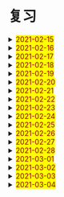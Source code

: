 # 复习

<details>
  <summary><mark><font color=darkred>2021-02-15</font></mark></summary>
<br/>cold cold 冷的；伤风；感冒
<br/>both both 双方；两者
<br/>woman woman 女人；妇女；
<br/>always always 通常；总是；
<br/>bread bread 面包；生计；
<br/>agree agree 同意；赞同；
<br/>clever clever 聪明的 伶俐的
<br/>run run run 奔跑；跑；赛跑；管理；经营；
<br/>who who 谁；
<br/>cover cover 翻唱；覆盖；封面；盖子；
<br/>cream cream 奶油；乳脂；奶油色；淡黄色；米色；
<br/>playground playground 操场；
<br/>please please 拜托；请；使满意；取悦；
<br/>bread bread 面包；生计；
<br/>happy happy 快乐的；幸福的；高兴的；
<br/>clever clever 聪明的；伶俐的；
<br/>air air 空气；大气；
<br/>brave brave 勇敢的；
<br/>camp camp 野营；宿营；夏令营；
<br/>cream cream 奶油；乳脂；淡黄色；米黄色；奶油色；
<br/>late late 迟的；晚的；迟地；晚地；
<br/>song song 歌曲；乐曲；
<br/>cost cost 费用；花费；成本；代价；
<br/>he he 他；
<br/>anyway anyway 总之；不管怎样；无论如何
<br/>what what 什么；
<br/>brave brave 勇敢的；
<br/>camp camp 宿营；野营；夏令营；
<br/>head head 头部；头顶；头；领导；主管；
<br/>late late 迟的；晚的；迟地；晚地；
<br/>among among 在中间（三个以上之间）
<br/>cost cost 花费；成本；代价；费用；
<br/>pupil pupil 学生；未成年；瞳孔；
<br/>anyway anyway 总之；不管怎样；无论如何；
<br/>brain brain 大脑；头脑；智力；
<br/>bread bread 面包；生计；
<br/>kind kind 种类；友善的；仁慈的；性质；
<br/>clever clever 聪明的；伶俐的；
<br/>teacher teacher 教师；
<br/>among among 在中间；
<br/>cream cream 奶油；乳脂；淡黄色；奶油色；米色；
<br/>pupil pupil 学生；未成年；瞳孔；
<br/>chopsticks chopsticks 筷子；
<br/>brain brain 大脑；头脑；智力；
<br/>lunch lunch 午餐；午饭；
<br/>kind kind 种类；友善的；仁慈的；性质；
<br/>feel feel 感觉；觉得；
<br/>brave brave 勇敢的；
<br/>camp camp 宿营；野营；夏令营；
<br/>use use use 使用；
<br/>late late 
<br/>cost cost 
<br/>anyway anyway
<br/>bridge bridge  桥；桥牌；
<br/>kind kind 种类；性质；仁慈的；友善的；
<br/>umbrella umbrella 伞；雨伞；保护伞；太阳伞；
<br/>hour hour 小时；
<br/>among among 在中间；
<br/>dear dear 亲爱的；昂贵的；
<br/>pupil pupil 学生；未成年；瞳孔；
<br/>about about 关于；大约；在各处；四处；
<br/>brain brain 大脑；脑袋；智力；
<br/>brideg bridge 桥；桥牌；
<br/>kind kind 种类；性质；仁慈的；友善的；
<br/>umbrella umbrella 伞；雨伞；保护伞；太阳伞；
<br/>cook cook 炊事员；厨师；烹调；做饭；
<br/>cake cake 蛋糕；饼；糕；
<br/>dear dear 亲爱的；昂贵的；
<br/>now now 现在；马上；
<br/>mother mother 母亲；
<br/>table table 表格；桌子；
<br/>old old 老的；
<br/>hungry hungry 饥饿的；渴望的；
<br/>bridge bridge 桥；桥牌；
<br/>cook cook 炊事员；厨师；烹调；做饭；
<br/>kind kind 
<br/>umbrella umbrella 
<br/>dear dear 亲爱的；昂贵的；
<br/>hungry hungry 饥饿的；渴望的；
<br/>cook cook 
<br/>hungry hungry 

</details>

<details>
  <summary><mark><font color=darkred>2021-02-16</font></mark></summary>
  <br/>awful awful 可怕的；骇人的；难过的；极坏的；糟糕的；极讨厌的；非常的；极大的；
  <br/>china china 中国；瓷器；瓷料；
  <br/>centre centre 中央；中心；
  <br/>green green 绿色；绿色的；青春；
  <br/>also also 也；还；
  <br/>choice choice 选择；
  <br/>elephant elephant 大象；
  <br/>zoo zoo 动物园；
  <br/>century century 百年；世纪；
  <br/>awful awful 可怕的；骇人的；难过的；非常的；
  <br/>many many 许多的；许多人或物
  <br/>dark 黑暗；深色的；
  <br/>attend attend 参加；出席；
  <br/>also also 也；还；
  <br/>correct correct 正确的；改正；纠正；
  <br/>fruit fruit 水果；
  <br/>word word 单词；话；
  <br/>century century 百年；世纪；
  <br/>bedroom bedroom 卧室；寝室；
  <br/>central central 中心的；中央的
  <br/>star star 星星；恒星；明星；星形；
  <br/>banana banana 香蕉；
  <br/>kind kind 种类；性质；友善的；仁慈的；
  <br/>correct correct 正确的；改正；纠正；
  <br/>ancient ancient 古代的；远古的；
  <br/>any any 任何；一些；
  <br/>hear hear 听见；听到；听说；
  <br/>awful awful 
  <br/>community community 社区；共同体；共同性；共同；一致；
  <br/>clothes clothes 衣服；
  <br/>difficult difficult 困难的；难的；
  <br/>kind kind 种类；性质；友善的；仁慈的；
  <br/>also also 也；还；
  <br/>ancient ancient 远古的；古代的；
  <br/>conversation conversation  谈话；交谈；
  <br/>crazy crazy 疯狂；着迷的；狂热的；发疯的；
  <br/>century century 百年；世纪；
  <br/>community community 社区；共同体；共同性；一致；
  <br/>anyone anyone 任何人；
  <br/>blind blind 瞎的；失明的；
  <br/>kind kind 种类；性质；仁慈的；友善的；
  <br/>girl girl 女孩；
  <br/>you you 你；
  <br/>conversation conversation 谈话；交谈；
  <br/>correct correct  正确的；改正；纠正；
  <br/>your your 你们的；
  <br/>friend friend 朋友；助手；赞助者；
  <br/>certain certain 确定的；肯定的；某些的；某个的；
  <br/>blind blind 瞎的；失明的；
  <br/>alone alone 独自的；单独的；独自地；单独地；
  <br/>flower flower 花；
  <br/>biscuit biscuit 饼干；松饼；淡黄褐色；
  <br/>ancient ancient 古代的；远古的；
  <br/>capital capital 首都；省会；大写字母；资本家
  <br/>climb climb  攀登；攀爬；
  <br/>community community 社区；共同体；共同性；一致；相同；
  <br/>certain certain 确定的；肯定的；某些的；某个的；
  <br/>blind blind 瞎的；失明的；；
  <br/>alone 独自的；单独的；独自地；单独地；
  <br/>windy windy 有风的；多风的；
  <br/>biscuit biscuit 饼干；松饼；淡黄褐色；
  <br/>ancient ancient 远古的；古代的；
  <br/>capital capital 首都；省会；资本家；大写字母；
  <br/>kind kind 种类；性质；仁慈的；友善的；
  <br/>again again 再来；又；再；
  <br/>certain certain 确定的；肯定的；某些的；某个的；
  <br/>blind blind 瞎的；失明的；
  <br/>alone alone 单独的；独自的；单独地；独自地；
  <br/>love love 喜爱；热爱；爱；
  <br/>biscuit biscuit 饼干；松饼；淡黄褐色；
  <br/>conversation conversation 谈话；交谈；
  <br/>sweater sweater 厚运动衫；毛衣；
  <br/>best best 最好的；最好地；最；极；最佳；
  <br/>ancient ancient 远古的；古代的；
  <br/>capital capital 首都；省会；资本家；大写字母；
  <br/>certain certain 确定的；肯定的；某些的；某个的
  <br/>blind blind 瞎的；失明的；
  <br/>alone alone 单独的；独自的；单独地；独自地；
  <br/>biscuit biscuit 饼干；松饼；淡黄褐色；
  <br/>conversation conversation 谈话；交谈；
  <br/>sweater sweater 厚运动衫；毛衣；
  </details>
  <details> 
  <summary><mark><font color=darkred>2021-02-17</font></mark></summary>
  <br/>under under 在...下面；向...下面；
  <br/>give give 给予；给；
  <br/>bus bus 公共汽车；
  <br/>duck duck 鸭子；零分；鸭肉
  <br/>artist artist 艺术家；
  <br/>fine fine 极好的；健康的；细的；纤细的；
  <br/>hello hello 哈喽；喂；你好；
  <br/>dinner dinner 晚餐；正餐；宴会；
  <br/>beat beat 打；击；敲；赢；战胜；
  <br/>soup soup 汤；汁；马力；
  <br/>pencil pencil 铅笔；
  <br/>tomato tomato 西红柿；番茄
  <br/>kitchen kitchen 厨房；炊事人员;炊具
  <br/>child child 孩子；儿童；
  <br/>lake lake 湖；江；
  <br/>bean bean 豆；豆荚；豆科植物；菜豆；豆形种子；
  <br/>Mr Mr 男士；先生；
  <br/>blackboard blackboard 黑板；
  <br/>hair hair 头发；些微；毛发；
  <br/>pencil pencil 铅笔；
  <br/>morning morning 早上；早晨；上午；
  <br/>kitchen kitchen 厨房；炊事人员；炊具；
  <br/>advice advice 建议；忠告；劝告；
  <br/>lake lake 江；湖；
  <br/>bean bean 豆；豆科植物；豆荚；豆形种子；
  <br/>dad dad 父亲；爸爸；爹爹；
  <br/>half half 一半；半；半个；
  <br/>hair hair 头发；毛发；些微；
  <br/>let let 假设；让；允许；出租；
  <br/>classroom classroom 教室；
  <br/>but but 但是；除...外；
  <br/>advice advice advise 建议；忠告；劝告；
  <br/>cloudy cloudy 多云的；阴天的；
  <br/>bean bean bean 豆科；豆；豆荚；豆科植物；豆形种子；
  <br/>hand hand 手；传递；交递；
  <br/>beef beef 牛肉；养；加强；
  <br/>or or 或者；
  <br/>cancer cancer 癌症；恶性肿瘤；
  <br/>pencil pencil 铅笔；
  <br/>house house 房子；住宅；
  <br/>kitchen kitchen 厨师；炊事人员；炊具；
  <br/>lake lake 湖；
  <br/>eye eye 眼睛；
  <br/>bathroom bathroom 浴室；盥洗室；
  <br/>hair hair 头发；毛发；些微；
  <br/>kite kite 风筝；骗钱；涂改；
  <br/>sorry sorry 对不起；抱歉的；
  <br/>place place 住址；地方；安排；放置；
  <br/>advice advice 建议；忠告；劝告；
  <br/>create create 创造；创建；创作；
  <br/>bean bean 豆；豆科植物；豆荚；豆形种子；
  <br/>great great 极好地；很好地；很棒地；巨大的；重大的；极大的；伟大的；好极了；重要的；大师；
  <br/>spring spring 春天；春季；泉水；泉；跳跃；跳起；弹起；
  <br/>short short 短的；个子矮的；
  <br/>kite kite 风筝；骗钱；涂改；
  <br/>picture picture 照片；头像；图画；
  <br/>pen pen 钢笔；
  <br/>season season 季节；赛季；季；
  <br/>yesterday yesterday 昨天；在昨天；
  <br/>kite kite 
   </details>
<details> 
  <summary><mark><font color=darkred>2021-02-18</font></mark></summary>
  <br/>almost almost 几乎；差不多
  <br/>careless careless 粗心的；
  <br/>farmer farmer 农场主；农民；
  <br/>clear clear 清楚的；明确的；清除
  <br/>evening evening 晚上；傍晚；
  <br/>photo photo 照片；
  <br/>bottle bottle 瓶子；一瓶的容量；
  <br/>card card 卡片；明信片；纸牌；贺卡；
  <br/>weather weather 天气；
  <br/>close close 关闭；结束；终止；接近；倒闭；
  <br/>careless careless 粗心的；
  <br/>cross cross 穿过；交叉；十字形；
  <br/>supermarket supermarket 超级市场；超市；
  <br/>football football 足球；足球运动；
  <br/>Australian Australian 澳大利亚的；澳大利亚人的；
  <br/>bottle bottle 瓶子；一瓶的容量；
  <br/>nurse nurse 护士；保姆；照料；护理；
  <br/>April April 四月；
  <br/>it it 它；
  <br/>carry carry 搬；运；带；携带；
  <br/>drink drink 喝；喝酒；饮料；饮；酒；
  <br/>army army 军队；陆军；
  <br/>corner corner 角落；拐角处；
  <br/>and and and 和；
  <br/>cheap cheap 便宜的；
  <br/>snow snow 雪；下雪；
  <br/>river river 河；江；
  <br/>careless careless 粗心的；
  <br/>carrot carrot 胡萝卜；红萝卜；
  <br/>board board 黑板；甲板；木板；董事会；
  <br/>aloud aloud 大声地；
  <br/>corner corner 角落；拐角处；
  <br/>subject subject 课程；科目；学科；主体；主语；
  <br/>cheap cheap 便宜的；
  <br/>bottle bottle 瓶子；一瓶的容量；
  <br/>there there 在那里；那里；到那里；往那里；你瞧；好啦；
  <br/>careful careful 小心的；仔细的；
  <br/>carrot carrot 胡萝卜；红萝卜；
  <br/>big big 大的；
  <br/>milk milk 牛奶；挤奶；
  <br/>kind kind 种类；性质；仁慈的；友善的；
  <br/>fly fly 飞；放飞；飞逝；苍蝇；
  <br/>avoid avoid 避免；避开；
  <br/>them them 他们；它们；她们
  <br/>bike bike 自行车；脚踏车；
  <br/>afraid afraid 害怕；担心；恐怕；
  <br/>calendar calendar 日历；历法；重大事件日程表；
  <br/>by by 乘；通过；靠；用；
  <br/>corner corner 拐角处；角落
  <br/>coat coat 外套；涂层；表皮；皮毛；
  <br/>cheap cheap 便宜的；
  <br/>complete complete 完整的；完全的；全部的；完成；
  <br/>body body 主体；尸体；身体；正文；
  <br/>away away （离）开；向远处；
  <br/>afraid afraid 害怕；恐怕；担心；
  <br/>calendar calendar 日历；历程；重大事件日程表；
  <br/>carrot carrot 胡萝卜；红萝卜；
  <br/>coat coat 外套；涂层；表皮；
  <br/>away away 离开；向远处；
  <br/>afraid afraid 害怕；恐怕；担心；
  <br/>calendar calendar 日历；历程；重大事件日程表；
  <br/>coat coat 
</details>
<details> 
  <summary><mark><font color=darkred>2021-02-19</font></mark></summary>
  <br/>cotton cotton 棉花；棉；棉布；
  <br/>cinema cinema 电影院；电影院；
  <br/>continue continue 持续；继续
  <br/>ear ear 耳朵；
  <br/>grass grass 早；草地；草坪；
  <br/>cent cent 美分；
  <br/>break break  间隙；休息；打破；损坏；撕开；
  <br/>daughter daughter 女儿；
  <br/>blood blood 血；血统；血液；抽血；
  <br/>cotton cotton 棉；棉布；棉花；
  <br/>taxi taxi 出租汽车；
  <br/>continue continue 继续；持续；
  <br/>Asian Asian 亚洲人；亚洲人的；亚洲的；
  <br/>grass grass 草；草地；草坪；
  <br/>cent cent 美分；
  <br/>coolect collect  收集；募捐；
  <br/>daughter daughter 女儿；
  <br/>blood blood 血；血液；血统；
  <br/>cotton cotton 棉；棉花；棉布；
  <br/>cousin cousin 堂表 兄弟姐妹；
  <br/>art art 艺术；美术；
  <br/>talk talk 谈论；谈话；讲话；演讲；讲座；
  <br/>film film 电影；胶卷；拍摄；
  <br/>deaf deaf 聋的；
  <br/>collect collect 收集；募捐；
  <br/>walk walk 散步；行走；不行；
  <br/>summer summer 夏天；夏季；
  <br/>nose nose 鼻子；
  <br/>cousin cousin 堂表兄弟姐妹；
  <br/>breath breath 呼吸；
  <br/>continue continue 继续；持续；
  <br/>butter butter 黄油；奶油；
  <br/>deaf deaf 聋的；
  <br/>grass grass 草；草地；草坪；
  <br/>cent cent 美分；
  <br/>daughter daughter 女儿；
  <br/>blood blood 血；血液；血统；
  <br/>cotton cotton 棉布；棉花；棉；
  <br/>skirt skirt 裙子；衬裙；
  <br/>easy easy 容易的；简单的；
  <br/>butter butter 黄油；奶油；
  <br/>have have 拥有；得到；有；吃；喝；进行；从事；
  <br/>collect collect 收集；；募捐；
  <br/>travel travel 旅行；出行；长途行走；游历；旅游；
  <br/>stand stand 战力；位于；容忍；忍让；
  <br/>brown brown 褐色的；棕色的；褐色；棕色；
  <br/>cousin cousin 堂表兄弟姐妹；
  <br/>competitoin competition 竞争；竞赛；
  <br/>food food 食物；食品；
  <br/>deaf deaf 聋的；
  <br/>danger danger 危险；
  <br/>sister sister 姐、妹
  <br/>Canadian Canadian 加拿大的；加拿大人的；加拿大人；
  <br/>burn burn 烧伤；燃烧；淡然；烧毁；烧；
  <br/>brown brown 褐色的；棕色的；褐色；棕色；
  <br/>are are 是；
  <br/>competition competition 竞争；竞赛；
  <br/>wrong wrong 错误的；有毛病的；不正常的；
  <br/>baseball baseball 棒球；棒球运动；
  <br/>butter butter 黄油；奶油；
  <br/>brush brush 刷子；轻拂；刷；擦；
  <br/>become become 变得；成为；
  <br/>burn burn 燃烧；烧毁；点燃；烧伤；
  <br/>address address 地址；所在地；
  <br/>face face 脸；面临；面对；
  <br/>to to 到；往；朝；位于...方向；对；对于；
  <br/>America America 美国；
  <br/>coal coal 煤；
  <br/>bear bear 熊；承受；忍受；
  <br/>brush brush 刷；擦；刷子；轻拂；
  <br/>brown brown 
  <br/>competition competition 
  <br/>burn burn
  <br/>brush brush 
</details>
<details> 
  <summary><mark><font color=darkred>2021-02-20</font></mark></summary>
  <br/>can can 可能；可以；能够；
  <br/>Britain Britain 英国；大不列颠；
  <br/>breakfast breakfast 早餐；
  <br/>when when 什么时间；什么时候；
  <br/>schoolbag schoolbag 书包；
  <br/>along along 向前；一道；沿着；
  <br/>cute cute 聪明的；伶俐的；漂亮的；
  <br/>bright bright 车头灯光；明亮的；聪明的；伶俐的；
  <br/>boat boat 小船；小舟；
  <br/>because because 因为；
  <br/>Britain Britain 英国；大不列颠；
  <br/>idea idea 主意；想法；
  <br/>boring boring 令人厌倦的；乏味的；无聊的；
  <br/>concert concert 音乐会；一致；和谐；
  <br/>along along 沿着；向前；一道；
  <br/>blouse blouse 宽松的上衣；女衬衫；短上衣；
  <br/>bright bright 车头灯光；明亮的；聪明的；伶俐的；
  <br/>try try 尝试；试用；试做；努力；试图；
  <br/>build build 建筑；建造；开发；建构；体型；体格；身材；
  <br/>coach coach 长途汽车；教练；
  <br/>catch catch 捉住；接住；赶上；染上；
  <br/>boring boring 令人厌倦的；乏味的；无聊的；
  <br/>concert concert 音乐会；一致；和谐；
  <br/>jump jump 跳；蹦；
  <br/>blouse blouse 宽松的上衣；女衬衫；短上衣；
  <br/>umbrella umbrella 伞；雨伞；保护伞；太阳伞；
  <br/>attention attention 注意；注意力；
  <br/>chalk chalk 白垩；粉笔；
  <br/>coach coach 长途汽车；教练；
  <br/>Africa Africa 非洲；
  <br/>sit sit 坐；
  <br/>Britain Britain 英国；大不列颠；
  <br/>basket basket 篮子；筐；一筐；一篮；
  <br/>along along 向前；一道；沿着；
  <br/>bright bright 车头灯光；明亮的；聪明的；伶俐的；
  <br/>attention attention 注意；注意力；
  <br/>a a 一个；一；
  <br/>brain brain 头脑；大脑；智力；
  <br/>although although 虽然；
  <br/>boring boring 令人厌倦的；乏味的；无聊的；
  <br/>concert concert 音乐会；一致；和谐；
  <br/>appear appear 出现；显得；看来；似乎；
  <br/>blouse blouse 宽松的上衣；女衬衫；短上衣；
  <br/>vegetable vegetable 蔬菜；植物；
  <br/>bell bell 钟；铃；钟声；铃声；钟形物；
  <br/>coach coach 长途汽车；教练；
  <br/>moon moon  月亮；月球；卫星；
  <br/>fast fast 快的；快地；
  <br/>awake awake 觉醒；醒着的；
  <br/>white white 白色；白色的；
  <br/>camp camp 野营；宿营；夏令营；
  <br/>then then 然后；那么；当时；那时；
  <br/>attention attention 注意；注意力；
  <br/>African African 非洲的；非洲人的；非洲人；
  <br/>Canada Canada 加拿大；
  <br/>moon moon 月亮；
  <br/>animal animal 动物；
  <br/>course course 课程；科目；进程；线程；
  <br/>daily daily 日常的；每天的；日报；天天；
  <br/>camp camp 夏令营；宿营；野营；
  <br/>little little 小的；少的；年幼的；
  <br/>chair chair 椅子；讲座；
  <br/>right right 向右；正确的；对的；正当；公正；右边的；适当的；
  <br/>moon moon 
  <br/>camp camp 
</details>
<details> 
  <summary><mark><font color=darkred>2021-02-21</font></mark></summary>
  <br/>celebrate celebrate 庆祝；庆贺；举行；
  <br/>left left 向左；左边的；
  <br/>beach beach 海滩
  <br/>blind blind 瞎的；失明的；
  <br/>city city 城市；
  <br/>ill ill 有病的；不健康的；邪恶的；生病的；
  <br/>book book 书籍；预定；账簿；名册；
  <br/>British British 英国的；英国人的；英国人；
  <br/>today today 今天；今日；现在；当前；
  <br/>celebrate celebrate 庆祝；庆贺；举行；
  <br/>around around 在...周围；在...各处；大约；在周围；在附近；迂回地；
  <br/>autumn autumn 秋天；秋季；成熟期；
  <br/>blind blind 瞎的；失明的；
  <br/>shoe shoe 鞋；
  <br/>courage courage 勇气；胆量；
  <br/>read read 阅读；读；朗读；
  <br/>pig pig 猪；
  <br/>where where 在哪里；
  <br/>as as 作为；当做；
  <br/>around around 大约；在附近；在...周围；
  <br/>autumn autumn 秋天；秋季；成熟期；
  <br/>play play 玩；扮演；演奏；游戏；比赛；作用；
  <br/>too too 也；还；又；过分；
  <br/>courage courage 勇气；胆量；
  <br/>think think 认为；想；
  <br/>mouth mouth 嘴；口；
  <br/>put put 放；摆；
  <br/>as as 当做；认为；
  <br/>bring bring 带来；拿来；
  <br/>English English 英语；
  <br/>celebrate celebrate 庆祝；庆贺；举行；
  <br/>blind blind 瞎的；失明的；
  <br/>courage courage 勇气；胆量；
  <br/>add add 添加；加法；加；增加；
  <br/>mouth mouth 嘴；口；
  <br/>put put 放；摆；
  <br/>far far 较远的；远处的；很；极；大；
  <br/>bring bring 带来；拿来；
  <br/>potato potato 土豆；马铃薯
  <br/>crayon crayon 蜡笔；
  <br/>around around 大约；在附近；在...周围；
  <br/>autumn autumn 秋天；秋季；成熟期；
  <br/>leg leg 腿；支架；
  <br/>bill bill 账单；法案；议案；钞票；纸币；
  <br/>foot foot 足；脚；英尺；
  <br/>far far 较远处；很；极；大；远处的；
  <br/>as as 当做；认为；
  <br/>potato potato 土豆；马铃薯；
  <br/>crayon crayon 蜡笔；
  <br/>grandfather grandfather 外祖父；祖父；
  <br/>club club 俱乐部；夜总会；社团；
  <br/>control control 控制；抑制；管理；
  <br/>bill bill 账单；纸币；钞票；法案；议案；
  <br/>foot foot 足；脚；英尺（feet）
  <br/>courage courage 勇气；胆量；
  <br/>minute minute 分钟；分；
  <br/>mouth mouth 嘴；口；
  <br/>put put 放；摆；
  <br/>bring bring 带来；拿来；
  <br/>for for 因为； （表示对象）给；（表示目的）为；（表示目标）去向；往；向；
  <br/>control control 抑制；控制；管理；
  <br/>culture culture 文化；培养；文明；
  <br/>horse horse 马；
  <br/>far far 较远处；远处的；很；极；大；
  <br/>at at 在；
  <br/>potato potato 土豆；马铃薯；
  <br/>crayon crayon 蜡笔；
  <br/>up up 上；向上；在上方；起来；上面的；上升；
  <br/>no no 不；不是；
  <br/>bill bill 账单；法案；议案；钞票；纸币；
  <br/>culture culture 文化；文明；培养；
  <br/>foot foot 足；脚；英尺；
  <br/>computer computer 计算机；
  <br/>at at 在；
  <br/>heavy heavy 沉重的；重的；沉的；过度的；
  <br/>month month 月；月份；
  <br/>tell tell 告诉；讲述；吩咐；
  <br/>control control 控制；抑制；管理；
  <br/>culture culture 文化；文明；培养；
  <br/>at at 在；
</details>
<details> 
  <summary><mark><font color=darkred>2021-02-22</font></mark></summary>
  <br/>help help 帮助；帮忙；
  <br/>worry worry 担心；发愁；烦恼；忧虑；
  <br/>customer customer 顾客；消费者；
  <br/>bowl bowl 碗；
  <br/>children children 孩子们；
  <br/>between between between 在...之间；
  <br/>business business 工厂；企业；商行；商务；事务；
  <br/>begin begin 开始；着手；
  <br/>favourite favourite 特别喜爱的；特别喜爱的人或物；
  <br/>beside beside 在...旁边；靠近
  <br/>worry worry 担心；烦恼；忧虑；发愁；
  <br/>light light 灯光；光线；光；轻的；点燃；照亮；
  <br/>bowl bowl 碗；
  <br/>college college 学院；专科学校；
  <br/>juice juice 果汁；菜汁；果汁饮料；肉汁；
  <br/>an an 一个；一；
  <br/>begin begin 开始；着手；
  <br/>plane plane 飞机；平面；水平
  <br/>December December 十二月；
  <br/>answer answer 回答；答复；答案；
  <br/>borrow borrow 借用；借；
  <br/>airport airport 机场；
  <br/>ruler ruler 统治者；管理者；尺子；
  <br/>street street 街道；街道的；
  <br/>Australia Australia 澳大利亚；
  <br/>cook cook 做饭；炊事员；厨师；烹调；
  <br/>ship ship 船；轮船；用船装运；
  <br/>worry worry 担心；忧虑；发愁；烦恼；
  <br/>answer answer 答复；回答；答案；
  <br/>warm warm 暖和的；温暖的；
  <br/>bowl bowl 碗；
  <br/>ruler ruler 统治者；管理者；尺子；
  <br/>communicate communicate 交流；沟通；传达；
  <br/>company company 公司；陪伴；同伴；
  <br/>capital capital 首都；大写字母；省会；资本家；
  <br/>begin begin 开始；着手；
  <br/>sad sad 令人伤心的；可惜；
  <br/>candle candle 蜡烛；
  <br/>warm warm 暖和的；温暖的；
  <br/>good good 好；
  <br/>bread bread 面包；生计；
  <br/>not not 不
  <br/>company company 同伴；公司；陪伴；
  <br/>area area 地区；区域；
  <br/>Ms Ms 女士；
  <br/>sock sock 短袜；
  <br/>candle candle 蜡烛；
  <br/>compare compare 比较；对照；比得上；
  <br/>anwser anwser 回答；答复；答案；
  <br/>bread bread 面包；生计；
  <br/>pupil pupil 小学生；弟子；瞳孔；未成年人；
  <br/>ruler ruler 统治者；管理者；尺子；
  <br/>dirty dirty 脏的；
  <br/>article article 文章；
  <br/>sock sock 短袜；
  <br/>biscuit biscuit 饼干；松饼；淡黄褐色；
  <br/>compare compare 比较；对照；比得上；
  <br/>below below 在...的下面；低于；
  <br/>warm warm 暖和的；温暖的；
  <br/>tomorrow tomorrow 明天；在明天；
  <br/>century century century 百年；世纪；
  <br/>dirty dirty 脏的；
  <br/>company company 公司；陪伴；同伴；
  <br/>anywhere anywhere 任何地方；
  <br/>biscuit biscuit 松饼；饼干；淡黄褐色；
  <br/>compare compare 比较；对照；比得上；
  <br/>below below 低于；在...的下面；
  <br/>candle candle 蜡烛；
  <br/>bread bread 面包；生计；
  <br/>century century 百年；世纪；
  <br/>sock sock 短袜；
  <br/>dirty dirty 脏的；
  <br/>biscuit biscuit 
  <br/>compare compare 
  <br/>below below 
  <br/>century century 
</details>
<details> 
  <summary><mark><font color=darkred>2021-02-23</font></mark></summary>
  <br/>hospital hospital 医院；
  <br/>allow allow 允许；准许；
  <br/>bridge bridge 桥；桥牌；
  <br/>open open 打开；开着的；敞开的；开阔的；
  <br/>PE PE 体育;体育课； physical education
  <br/>door door 门；门户；
  <br/>classmate classmate 同班同学；
  <br/>toilet toilet 厕所；盥洗室；
  <br/>uncle uncle 叔叔；舅；伯；姑父；姨夫；
  <br/>couple couple 夫妇；一对；结合；连合；
  <br/>miss miss 错过；女士；小姐；想念；未击中；打偏；
  <br/>bridge bridge 桥；桥牌；
  <br/>against against 反对；对着；
  <br/>kid kid 孩子；小山羊；欺骗；取笑；
  <br/>church church 教堂；礼拜；教派；
  <br/>air air 空气；大气；
  <br/>advantage advantage 优势；优点；有利条件；
  <br/>panda panda 熊猫；
  <br/>color color 颜色；
  <br/>certainly certainly 当然；无疑；确定；
  <br/>coffee coffee 咖啡；
  <br/>coast coast 海岸；海滨；
  <br/>park park 公园；停放；
  <br/>church church 教堂；教派；礼拜；
  <br/>care care 小心；照料；保护；介意；在乎；关心；
  <br/>advantage advantage 优势；优点；有利条件；
  <br/>buy buy 购买；买东西；
  <br/>exercise exercise 锻炼；运动；
  <br/>certainly certainly 当然；无疑；确定；
  <br/>car car 汽车；小汽车；
  <br/>coast coast 海岸；海滨；
  <br/>his his 他的；
  <br/>bridge bridge 桥；桥牌；
  <br/>way way 方式；方法；路；路线；
  <br/>advantage advantage 优势；有利条件；优点；
  <br/>consider consider 考虑；认为；细想；
  <br/>sunny sunny 阳光充足的；晴朗的；
  <br/>black black 黑色；黑色的；
  <br/>arrive arrive 到达；
  <br/>advise advise 建议；劝告；
  <br/>bicycle bicycle bicycle 自行车；脚踏车；
  <br/>bridge bridge 桥；桥牌；
  <br/>way way 路线；路；方式；方法；
  <br/>church church 教堂；教派；礼拜；
  <br/>consider consider 考虑；认为；细想；
  <br/>the the 那个；这个；那些；这些；
  <br/>behind behind 在...后面
  <br/>always always 通常；总是；
  <br/>certainly certainly 当然；无疑；确定；
  <br/>music music 音乐；乐曲；
  <br/>coast coast 海岸；海滨；
  <br/>arm arm 手臂；上肢；武装；装备；
  <br/>advantage advantage 优势；有利条件；优点；
  <br/>dear dear 亲爱的；昂贵的；
  <br/>thin thin 变薄的；变瘦的；变稀的；薄的；瘦的；
  <br/>behind behind 在...后面；
  <br/>busy busy 繁忙；忙的；忙碌的；
  <br/>balloon balloon 气球；膨胀；激增；热气球；
  <br/>birthday birthday 生日；诞辰；
  <br/>bridge bridge 桥；桥牌；
  <br/>way way 路；路线；方式；方法；
  <br/>near near 靠近的；附近；邻近；
  <br/>consider consider 考虑；认为；细想；
  <br/>behind behind 在...后面；
  <br/>balloon balloon 气球；热气球；膨胀；激增；
  <br/>near near near 靠近；邻近；附近的；
  <br/>balloon balloon 
  <br/>near near near 
</details>
<details> 
  <summary><mark><font color=darkred>2021-02-24</font></mark></summary>
  <br/>much much 非常；十分；大量；许多；多少；
  <br/>condition condition 条件；状况；
  <br/>change change 改变；变化；零钱；
  <br/>doctor doctor 医生；博士
  <br/>parent parent 父母；
  <br/>well well 好；健康的；良好的；井；水井；气井；油井；
  <br/>work work 工作；劳动；起作用；有效果；奏效；
  <br/>we we 我们；
  <br/>down down 下；向下；沿...而下；
  <br/>ice ice 冰；冰淇淋；
  <br/>bag bag 书包；提包；袋子；
  <br/>live live 生活；居住；实践；身体力行；
  <br/>me me 我；
  <br/>fruit fruit 水果；产物；
  <br/>our our 我们的；
  <br/>dress dress 连衣裙；服装；
  <br/>elephant elephant 大象；大号图画纸；
  <br/>new new 新的；
  <br/>dance dance 舞蹈；跳舞；
  <br/>attend attend 参加；出席；
  <br/>dead dead 死的；死者；
  <br/>correct correct 正确的；纠正；改正；
  <br/>chemistry chemistry 化学；化学过程；
  <br/>story story 故事；小说；
  <br/>dress dress 连衣裙；服装；
  <br/>cut cut 切；割；
  <br/>Christmas Christmas 圣诞节；
  <br/>Asia Asia 亚洲；
  <br/>swim swim 游；游泳；
  <br/>countryside countryside 乡村；农村地区；
  <br/>fan fan 狂热爱好者；扇子；风扇；迷；
  <br/>beautiful beautiful 漂亮的；美丽的；
  <br/>water water 水；浇水；
  <br/>is is 是；
  <br/>sport sport 体育；体育运动；
  <br/>connect connect 连接；联系；
  <br/>ancient ancient 古代的；远古的；
  <br/>very very 非常；很；
  <br/>meet meet 遇到；满足；达到；遇见；相遇；见到；
  <br/>monkey monkey 猴子；
  <br/>cannot cannot 不能；无法
  <br/>dress dress 连衣裙；服装；
  <br/>country country 国家；乡村；
  <br/>of of （表示所属其中）...的
  <br/>all all 所有的；全部的；全部；
  <br/>ancient ancient 远古的；古代的；
  <br/>clock clock 钟；计时器；
  <br/>windy windy 有风的；多风的；
  <br/>of of 
  <br/>ancient ancient 远古的；古代的；
  <br/>windy windy 有风的；多风的；
  </details>
<details> 
  <summary><mark><font color=darkred>2021-02-25</font></mark></summary>
  <br/>TV TV 电视机；电视；
  <br/>people people 人；人类；公民；
  <br/>Chinese Chinese 汉语；中国的；中国人的；中国人；中文；中餐；
  <br/>get get 变得；得到；购买；到达；
  <br/>see see 看见；领会；理解；
  <br/>high high 高的；奢侈的；
  <br/>young young 年轻的；
  <br/>my my 我的；
  <br/>red red 红色；红色的；
  <br/>age age 年龄；时代；
  <br/>egg egg 蛋；
  <br/>this this 这；这个；
  <br/>get get 取得；得到；到达；购买；
  <br/>hair hair 头发；
  <br/>sleep sleep 睡觉；
  <br/>tea tea 茶叶；茶；
  <br/>wear wear 穿着；戴；面露；面带；
  <br/>background background 背景；
  <br/>sheep sheep 绵羊；
  <br/>fish fish 鱼；鱼肉；
  <br/>school school 学校；培养；教育；
  <br/>get get 取得；得到；到达；购买；
  <br/>cover cover 翻唱；覆盖；盖子；封面；
  <br/>in in 在里面；在内；
  <br/>why why 为什么；
  <br/>listen listen 听；倾听；列举；列于表上；
  <br/>welcome welcome 欢迎；迎接；
  <br/>man man 男人；
  <br/>every every 每一；
  <br/>tiger tiger 老虎；
  <br/>winter winter 冬天；冬季；
  <br/>chance chance 机率；机会；可能性；
  <br/>in in 在..里面；在里内；
  <br/>find find 寻找；找到；发现；
  <br/>her her 她的；她
  <br/>ask ask 询问；问；请求；邀请；
  <br/>want want 想要；要；
  <br/>cat cat 猫；猫科动物；
  <br/>interesting interesting 有趣的；
  <br/>get get 
  <br/>basic basic 基本的；
  <br/>bird bird 鸟；鸟类；
  <br/>early early 早地；早的；
  <br/>time time 时间；时候；时期；次；回；
  <br/>aunt aunt 婶婶；姑；伯母；舅母；阿姨；
  <br/>yellow yellow 黄色；黄色的；
  <br/>alive alive 活着的；存在的；
  <br/>box box 盒子；箱子；
  <br/>driver driver 司机；驾驶员；
  <br/>in in 
  <br/>early early 早的；早地；
  <br/>driver driver 司机；驾驶员；
  <br/>early early 早的；早地；
</details>
<details> 
  <summary><mark><font color=darkred>2021-02-26</font></mark></summary>
  <br/>know know 知道；懂；
  <br/>borther borther 兄，弟
  <br/>grandmother grandmother 外祖母；祖母；
  <br/>nice nice 很好；美好的；漂亮的；令人愉快的；
  <br/>rain rain 下雨；雨；雨水；
  <br/>choose choose 选择；
  <br/>class class 班级；阶层；
  <br/>shirt shirt 衬衫；
  <br/>yes yes 是；是的；
  <br/>conversation conversation  谈话；交谈；
  <br/>do do 做；干；
  <br/>bank bank 银行；堤坝；岸；
  <br/>coat coat 外套；涂层；表皮；皮毛；
  <br/>thank thank 谢谢；感谢；
  <br/>holiday holiday 假日；假期；
  <br/>cough cough 咳嗽；
  <br/>email email 电子邮件；地址；
  <br/>awful awful 可怕的；骇人的；难过的；极坏的；非常的；极大的；
  <br/>conversation conversation 谈话；交谈；
  <br/>certain certain 确定的；肯定的；某些的；某个的；
  <br/>apple apple 苹果；
  <br/>science science 科学；自然科学；
  <br/>basketball basketball 篮球；篮球运动；
  <br/>blow blow 击；打击；吹；吹气；刮风；
  <br/>cough cough 咳嗽；
  <br/>chess chess 棋；西洋棋；国际象棋；
  <br/>awful awful 可怕的；骇人的；非常的；极大的；难过的；
  <br/>afraid afraid 担心；恐怕；害怕；
  <br/>certain certain 确定的；肯定的；某些的；某个的；
  <br/>write write 写；书写；写作；
  <br/>science science 科学；自然科学；
  <br/>trousers trousers 裤子；长裤；
  <br/>week week 周；星期；
  <br/>shorts shorts 短裤；短运动裤；
  <br/>chess chess 棋；国际象棋；西洋棋；
  <br/>alone alone 孤独的；独自的；孤独地；独自地；
  <br/>china china 中国；瓷器；
  <br/>carrot carrot 胡萝卜；红萝卜；
  <br/>conversation conversation 谈话；交谈；
  <br/>clothes clothes 衣服；
  <br/>trousers trousers 裤子；长裤；
  <br/>father fahter 父亲；
  <br/>deal deal 协议；交易；处理；
  <br/>cough cough 咳嗽；
  <br/>awful awful 可怕的；骇人的；非常额；极大的；难过的；
  <br/>another another 另一个；别的；
  <br/>carrot carrot 胡萝卜；红萝卜；
  <br/>certain certain 确定的；肯定的；某些的；某个的；
  <br/>clothes clothes 衣服；
  <br/>kind kind 种类；友善的；仁慈的；性质；
  <br/>science science 科学；自然科学
  <br/>deal deal 协议；交易；处理；
  <br/>from from 来自；从哪里来；
  <br/>bed bed 床；
  <br/>another another 另一个；别的；
  <br/>chess chess 
  <br/>stop stop 停止；阻止；停；
  <br/>bored bored 无聊的；感到厌倦的；
  <br/>kind kind 种类；友善的；仁慈的；性质；
  <br/>community community 社区；共同体；共同性；相同；一致；
  <br/>trousers trousers 裤子；长裤；
  <br/>back back 背后；背部；后部；
  <br/>ant ant 蚂蚁；
  <br/>hi hi 嗨；喂；
  <br/>carrot carrot 
  <br/>clothes clothes 
  <br/>bored bored 无聊的；感到厌倦的；
  <br/>deal deal 
  <br/>community community 社区；共同体；共同性；一致；相同；
  <br/>another another 另一个；别的；
  <br/>kind kind 种类；友善的；仁慈的；性质；
  <br/>bored bored 
  <br/>cpmmunity community 
</details>
<details> 
  <summary><mark><font color=darkred>2021-02-27</font></mark></summary>
  <br/>coin coin 硬币；
  <br/>afford afford 负担得起；提供；给予；
  <br/>like like 喜欢；喜爱；像；
  <br/>competition competition 竞争；竞赛；
  <br/>beat beat 击；打；敲；赢；
  <br/>afternoon afternoon 下午；午后；
  <br/>some some 一些；若干；有些；某一；
  <br/>how how 怎么；
  <br/>copy copy 复制；拷贝；一本；一册；抄写；复印件
  <br/>coin coin coin 硬币；
  <br/>afford afford 提供；给予；负担得起；
  <br/>go go 去；
  <br/>competition competition 竞赛；竞争；
  <br/>chocolate chocolate 巧克力；
  <br/>eat eat 吃；
  <br/>season season 季节；季；赛季；
  <br/>room room 房间；室；
  <br/>floor floor 地板；地面；
  <br/>turn turn 转；轮次；旋转；轮流；
  <br/>boss boss 老板；上司；
  <br/>here here 这里；这儿；
  <br/>window window 窗口；窗；
  <br/>wait wait 等待；等；等候；
  <br/>library library 图书馆；
  <br/>him him 他；
  <br/>better better 更好的；更好地；更加；
  <br/>coin coin 硬币；
  <br/>afford afford 提供；给予；负担得起；
  <br/>chicken chicken 鸡肉；小鸡；鸡；
  <br/>competition competition 竞争；竞赛；
  <br/>make make 制作；做；制造；使得；
  <br/>name name 姓名；昵称；名字；
  <br/>burn burn 烧伤；烧毁；燃烧；点燃；
  <br/>game game 游戏；比赛
  <br/>noodle noodle 面条；笨蛋；
  <br/>mum mum 妈妈；沉默的；
  <br/>sometimes sometimes 有时候；有时；
  <br/>anything anything 任何事（物）/ 什么事|物
  <br/>say say 说；讲；
  <br/>baby baby 婴儿；幼崽；
  <br/>both both 两者；双方；两者的；双方的；
  <br/>burn burn 烧毁；烧伤；燃烧；点燃；烧；
  <br/>cartoon cartoon 卡通；动画片；
  <br/>map map 地图；分布图；示意图；
  <br/>bean bean 豆荚；豆；豆科植物；豆形种子；菜豆；
  <br/>center center 中心；中央；
  <br/>agree agree 同意；赞同；约定；商定；
  <br/>tired tired 疲劳的；累的；
  <br/>day day 天；日；白天；
  <br/>cotton cotton 棉；棉花；棉布；
  <br/>date date 日期；约会；注明日期；
  <br/>block block 块状；块；街区；障碍；阻塞；阻挡；妨碍；
  <br/>burn burn 烧伤；点燃；烧毁；燃烧；烧；
  <br/>bean bean 豆；菜豆；豆科植物；豆荚；豆形种子；
  <br/>tired tired 疲劳的；累的；
  <br/>cotton cotton 棉；棉布；棉花；
  <br/>bean bean  豆；豆科植物；菜豆；豆荚；
</details>
<details> 
  <summary><mark><font color=darkred>2021-02-28</font></mark></summary>
  <br/>hot hot 热的；辣的；热情的；
  <br/>their their 他们的；她们的；它们的；
  <br/>green green 绿色；绿色的；青春的；
  <br/>bit bit 一些；一点；少量的；
  <br/>anyway anyway 总之；不管怎样；无论如何；
  <br/>difficult difficult 困难的；难的；
  <br/>hungry hungry 饥饿的；
  <br/>anybody anybody 任何人；
  <br/>blind blind 瞎的；失明的；
  <br/>you you 你；你们；
  <br/>rice rice 米饭；米；大米；稻；
  <br/>camp camp 夏令营；宿营；野营；
  <br/>study study 学习；研究；书房；
  <br/>anyway anyway 总之；无论如何；不管怎样；
  <br/>any any 任何；一些；
  <br/>hungry hungry 饥饿的；渴望的
  <br/>what what 什么；
  <br/>blind blind 瞎的；失明的；
  <br/>love love 爱好；喜爱；热爱；
  <br/>again again 再；又；
  <br/>centre centre 中央；中心；
  <br/>potato potato 土豆；马铃薯；
  <br/>friend friend 朋友；
  <br/>police police 警察；警方；
  <br/>bedroom bedroom 卧室；寝室；
  <br/>anyone anyone 任何人；
  <br/>your your 你的；你们的；
  <br/>orange orange 橘色；橘色的；橙色；橙色的；橙子；橘子；
  <br/>lunch lunch 午餐；午饭；
  <br/>woman woman 女人；妇女；
  <br/>potato potato 土豆；马铃薯；
  <br/>anyway anyway 总之；不管怎样；无论如何；
  <br/>avoid avoid 避免；避开；
  <br/>hungry hungry 饥饿的；渴望的；
  <br/>anyone anyone 任何人；
  <br/>sun sun 阳光；太阳；
  <br/>blind blind 瞎的；失明的；
  <br/>old old 旧的；老的；
  <br/>she she 她；
  <br/>there there 那里；哪里的；在那里；往那里；
  <br/>year year 年；岁；
  <br/>about about 关于；大约；在各处；四处；大约；
  <br/>star star 星星；明星；星形；
  <br/>flower flower 花；
  <br/>crazy crazy 着迷的；狂热的；发疯的；
  <br/>bye bye 再见；
  <br/>cross cross 穿过；十字形；交叉；
  <br/>potato potato 土豆；马铃薯；
  <br/>climb climb 攀登；攀爬；
  <br/>brave brave 勇敢的；
  <br/>lesson lesson 教训；课；功课；
  <br/>anyone anyone 任何人；
  <br/>banana banana 香蕉；
  <br/>crazy crazy 发疯的；狂热的；着迷的；
  <br/>zoo zoo 动物园；
  <br/>many many 许多的；许多人或物；
</details>
<details> 
  <summary><mark><font color=darkred>2021-03-01</font></mark></summary>
  <br/>dinner dinner 正餐；晚餐；宴会；
  <br/>drink drink 喝；喝酒；喝饮料；饮料；酒；
  <br/>common common 常见的；通常的；普遍的；共有的；寻常的；平凡的；
  <br/>blood blood 血；血液；血统；抽血；
  <br/>attention attention 注意；注意力；
  <br/>classroom classroom 教室；
  <br/>cold cold 冷的；伤风；感冒；
  <br/>child child 孩子；儿童；
  <br/>continue continue 继续；持续；
  <br/>daughter daughter 女儿；
  <br/>brain brain 大脑；头脑；
  <br/>common common 普遍的；共有的；平凡的；常见的；
  <br/>brown brown 褐色的；棕色的；褐色；棕色；
  <br/>attention attention 注意；注意力；
  <br/>card card 卡片；纸牌；贺卡；
  <br/>half half 一半；半；
  <br/>tomato tomato 番茄；西红柿；
  <br/>continue continue 继续；持续；
  <br/>among among 在中间；在...之间；
  <br/>brain brain 大脑；头脑；
  <br/>corn corn 玉米；谷物；
  <br/>brown brown 褐色；棕色的；棕色；褐色的；
  <br/>cake cake 蛋糕；糕；饼；
  <br/>Mr Mr 先生；
  <br/>them them 他们；她们；她们；
  <br/>or or 或者；
  <br/>body body 主体；尸体；正文；
  <br/>careless careless 粗心的；
  <br/>after after 在...之后；在...以后；在..后面；以后；过后；后来；
  <br/>corn corn 玉米；谷物；
  <br/>common common 
  <br/>cake cake 蛋糕；糕；饼；
  <br/>attention attention 
  <br/>fine fine 极好的；健康的；细的；
  <br/>they they 它们；他们；
  <br/>birth birth 出生；诞生；
  <br/>continue continue 
  <br/>coach coach 教练；长途汽车；
  <br/>brain brain 
  <br/>brown brown 
  <br/>sing sing 唱；
  <br/>cloud cloud 云；
  <br/>biscuit biscuit 饼干；松饼；
  <br/>asleep asleep 睡着的；麻木的；长眠的；不专心的；
  <br/>umbrella umbrella 伞；雨伞；太阳伞；保护伞；
  <br/>cost cost 费用；成本；花费；代价；
  <br/>corn corn 
  <br/>hello hello 
  <br/>cake cake 
  <br/>blackboard blackboard 黑板；
  <br/>blouse blouse 女衬衫；
  <br/>long long  长的；
  <br/>cent cent 美分；
  <br/>umbrella
  <br/>cost cost
  <br/>photo photo 照片；
  <br/>it it 它；
  <br/>cream cream 奶油；乳脂；奶油色；淡黄色；米色；
  <br/>big big 大的；
  <br/>playground playground 操作；
  <br/>chopsticks chopsticks 筷子；
  <br/>umbrella umbrella 
  <br/>cost cost 
</details>
<details> 
  <summary><mark><font color=darkred>2021-03-02</font></mark></summary>
  <br/>cup cup 杯子；
  <br/>film film 电影；胶卷；拍摄；
  <br/>on on 在...上；关于；开着的；正在进行的；正在播出的；
  <br/>education education 教育；
  <br/>easy easy 容易的；简单的；
  <br/>crayon crayon 蜡笔；
  <br/>toy toy 玩具；
  <br/>mouth mouth 嘴；口；
  <br/>candy candy 糖果；
  <br/>take take 乘坐；拿；服用；电影镜头；电视镜头；
  <br/>tall tall 高的；
  <br/>sweater sweater 毛衣；厚运动衫；
  <br/>speak speak 说；讲
  <br/>cheer cheer 欢呼；喝彩；感到振奋；
  <br/>brush brush 刷子；刷；擦；掠过；轻拂；
  <br/>wash wash 洗；冲洗；
  <br/>choice choice 选择；选择权；
  <br/>central central 中央的；中心的；
  <br/>Canadian Canadian 加拿大的；加拿大人；
  <br/>circle circle 圆圈；圆；
  <br/>August August 八月；
  <br/>Mrs Mrs 夫人；太太；
  <br/>cheer cheer 欢呼；喝彩；感到振奋；
  <br/>watch watch 手表；监听；观看；留神观察；
  <br/>travel travel 旅行；出行；游历；旅游；长途行走；
  <br/>goodbye goodbye 再见；
  <br/>central central 中央的；中心的；
  <br/>art art 艺术；美术；
  <br/>bamboo bamboo 竹子；
  <br/>control control 管理；控制；抑制；
  <br/>also also 也；还；
  <br/>party party 聚会；宴会；
  <br/>address address 地址；电子邮件；住址；
  <br/>train train 火车；培养；训练；
  <br/>its its 它的；
  <br/>whose whose 谁的；
  <br/>baseball baseball 棒球；
  <br/>hear hear 听见；听到；听说；
  <br/>clean clean 干净的；擦干净；打扫；
  <br/>cheer cheer 
  <br/>Asian Asian 亚洲的；亚洲人的；亚洲人；
  <br/>cap cap 帽子；便帽；
  <br/>cry cry 哭；喊叫；
  <br/>central central 
  <br/>ball ball 球；
  <br/>cause cause 原因；起因；事业；引起；使发生；
  <br/>be be 是；
  <br/>danger danger 危险的；
  <br/>bad bad 坏的；严重的；
  <br/>cause cause 
</details>
<details> 
  <summary><mark><font color=darkred>2021-03-03</font></mark></summary>
  <br/>plant plant 种植；工厂；植物；发电厂；
  <br/>home home 家；在家；
  <br/>communication communication 通信；交流；
  <br/>build build 建造；建筑；开发；建构；体型；体格；身材；
  <br/>worry worry 担心；发愁；烦恼；忧虑
  <br/>clever clever 聪明的；伶俐的；
  <br/>because because 因为；
  <br/>angry angry 生气的；愤怒的；
  <br/>idea idea 主意；想法；
  <br/>plant plant 种植；植物；工厂；发电厂
  <br/>little little 小的；少的；年幼的；
  <br/>communication communication 通信；交流；
  <br/>bottom bottom 底部；底；
  <br/>African African 非洲的；非洲人；
  <br/>schoolbag schoolbag 背包；
  <br/>appear appear 似乎；显得；出现；看来；
  <br/>cloudy cloudy 多云的；阴天的；
  <br/>camera camera 摄像机；照相机；摄影机；
  <br/>chair chari 椅子；
  <br/>Africa Africa 非洲；
  <br/>slow slow 慢的；
  <br/>agreenment agreement 同意；一致；协议；协定；
  <br/>African African 
  <br/>concert concert 音乐会；和谐；一致；
  <br/>Canada Canada 加拿大；
  <br/>century century 百年；世纪；
  <br/>kitchen kitchen 厨房；炊事员；炊具；
  <br/>plant plant 
  <br/>late late 迟的；晚地；迟地；晚的；
  <br/>communication communication 通信；交流；
  <br/>family family 家庭；家庭成员；
  <br/>along along 一直；向前；一道；沿着；
  <br/>colour colour 颜色；涂色；给...着色；
  <br/>boring boring 令人厌倦的；乏味的；无聊的；
  <br/>century century 百年；世纪；
  <br/>cow cow 母牛；奶牛；
  <br/>under under 在...下面；向...下面
  <br/>boy boy 男孩；
  <br/>small small 小的；
  <br/>look look 看；望；瞧上去；瞧；
  <br/>African African 
  <br/>bread bread 面包；生计；
  <br/>boring boring 令人厌倦的；乏味的；无聊的；
  <br/>come come 来；
  <br/>cow cow cow 母牛；奶牛；
  <br/>under under 在...下面；向...下面；
  <br/>moon moon 月亮；
  <br/>can can 能够；可以；可能；罐头；罐子；
  <br/>basket basket 篮子；筐；一篮；一筐；
  <br/>when when 什么时候；何时；
  <br/>blue blue 蓝色；蓝色的；
  <br/>strong strong 强壮的；强大的；优秀的；
  <br/>dog dog dog 狗；
  <br/>century century 
  <br/>lake lake 湖；江；
  <br/>visit visit 参加；访问；拜访；
  <br/>boring boring 
  <br/>cow cow 
  <br/>under under 
</details>
<details> 
  <summary><mark><font color=darkred>2021-03-04</font></mark></summary>
  <br/>believe believe 相信；认为；
  <br/>shop shop 商店；买东西；购物；
  <br/>grandfather grandfather 祖父；外祖父；
  <br/>up up 上；向上；在上方；起来；上升；上行；
  <br/>count count 数数；算数；计算；算作；认为；
  <br/>with with 和；以；有；具有...特征；随身；
  <br/>city city 城市；
  <br/>ago ago 以前；以前的；
  <br/>cheap cheap 便宜的；
  <br/>month month 月；
  <br/>wonderful wonderful 极好的；出色的；精彩的；
  <br/>building building 建筑物；楼房；
  <br/>farmer farmer 农场主；农民；
  <br/>dark dark 黑暗；深色的；
  <br/>us us 我们；
  <br/>desk desk 书桌；
  <br/>add add 增加；添加；继续说；补充说；
  <br/>those those 那些
  <br/>mom mom 妈妈；
  <br/>these these 这些；
  <br/>pig pig 猪；
  <br/>read read 阅读；读；朗读；
  <br/>comfortable comfortable 盖被；舒服的；舒适的；
  <br/>bridge bridge 桥；桥牌；
  <br/>farm farm 农场；农庄；
  <br/>cookie cookie 曲奇；小甜饼；
  <br/>that that 那个；那；
  <br/>mom mom 妈妈；
  <br/>dangerous dangerous 危险的；
  <br/>born born 出生；
  <br/>worker worker 工人；
  <br/>comfortable comfortable 盖被；舒适的；舒服的；
  <br/>could could 能够；可以；
  <br/>April April 四月；
  <br/>American American 美国人的；美国人；
  <br/>board board 木板；甲板；董事长；黑板；
  <br/>maths maths 数学；
  <br/>tree tree 树；
  <br/>night night 晚上；夜间；
  <br/>no no 不；不是；
  <br/>am am 是；
  <br/>cool cool 酷的；凉的；凉快的；
  <br/>healthy healthy 健康的；有益健康的；
  <br/>culture culture 文化；文明；
  <br/>mom mom 妈妈；
  <br/>bike bike 自行车；
  <br/>snow snow 下雪；雪；
  <br/>by by 乘坐；通过；靠；用；
  <br/>comfortable comfortable 盖被；舒服的；舒适的；
  </details>
